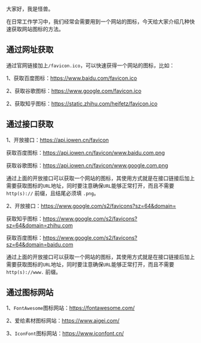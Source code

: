 大家好，我是怪兽。

在日常工作学习中，我们经常会需要用到一个网站的图标，今天给大家介绍几种快速获取网站图标的方法。

## 通过网址获取

通过官网链接加上`/favicon.ico`，可以快速获得一个网站的图标，比如：

1、获取百度图标：https://www.baidu.com/favicon.ico

2、获取谷歌图标：https://www.google.com/favicon.ico

2、获取知乎图标：https://static.zhihu.com/heifetz/favicon.ico

## 通过接口获取

1、开放接口：https://api.iowen.cn/favicon

获取百度图标：https://api.iowen.cn/favicon/www.baidu.com.png

获取谷歌图标：https://api.iowen.cn/favicon/www.google.com.png

通过上面的开放接口可以获取一个网站的图标，其使用方式就是在接口链接后加上需要获取图标的`URL`地址，同时要注意确保`URL`能够正常打开，而且不需要 `http(s)://` 前缀，且结尾必须填 `.png`。

2、开放接口：https://www.google.com/s2/favicons?sz=64&domain=

获取知乎图标：https://www.google.com/s2/favicons?sz=64&domain=zhihu.com

获取百度图标：https://www.google.com/s2/favicons?sz=64&domain=baidu.com

通过上面的开放接口可以获取一个网站的图标，其使用方式就是在接口链接后加上需要获取图标的`URL`地址，同时要注意确保`URL`能够正常打开，而且不需要 `http(s)://www.` 前缀。

## 通过图标网站

1、`FontAwesome`图标网站：https://fontawesome.com/

2、爱给素材图标网站：https://www.aigei.com/

3、`IconFont`图标网站：https://www.iconfont.cn/